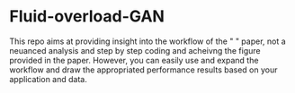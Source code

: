 # Fluid-overload-GAN

This repo aims at providing insight into the workflow of the "   " paper, not a neuanced analysis and step by step coding and acheivng the figure provided in the paper. However, you can easily use and expand the workflow and draw the appropriated performance results based on your application and data.